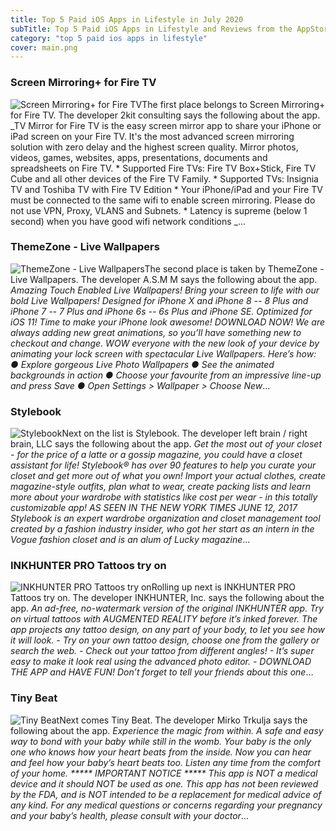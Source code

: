 ```yaml
---
title: Top 5 Paid iOS Apps in Lifestyle in July 2020
subTitle: Top 5 Paid iOS Apps in Lifestyle and Reviews from the AppStore in July 2020.
category: "top 5 paid ios apps in lifestyle"
cover: main.png
---
```


### Screen Mirroring+ for Fire TV

![Screen Mirroring+ for Fire TV](https://is1-ssl.mzstatic.com/image/thumb/Purple113/v4/cc/09/ea/cc09ea91-4066-d361-b689-631ad5ce2bf3/AppIcon-0-0-1x_U007emarketing-0-0-0-6-0-0-sRGB-0-0-0-GLES2_U002c0-512MB-85-220-0-0.png/100x100bb.png)The first place belongs to Screen Mirroring+ for Fire TV. The developer 2kit consulting says the following about the app. _TV Mirror for Fire TV is the easy screen mirror app to share your iPhone or iPad screen on your Fire TV. It's the most advanced screen mirroring solution with zero delay and the highest screen quality.  Mirror photos, videos, games, websites, apps, presentations, documents and spreadsheets on Fire TV.  * Supported Fire TVs: Fire TV Box+Stick, Fire TV Cube and all other devices of the Fire TV Family.  * Supported TVs: Insignia TV and Toshiba TV with Fire TV Edition  * Your iPhone/iPad and your Fire TV must be connected to the same wifi to enable screen mirroring. Please do not use VPN, Proxy, VLANS and Subnets.  * Latency is supreme (below 1 second) when you have good wifi network conditions _...

### ThemeZone - Live Wallpapers

![ThemeZone - Live Wallpapers](https://is5-ssl.mzstatic.com/image/thumb/Purple125/v4/a2/7f/ca/a27fcad4-fe35-4ab2-af9c-e617092b4710/AppIcon-2-1x_U007emarketing-0-0-GLES2_U002c0-512MB-sRGB-0-0-0-85-220-0-0-0-4.png/100x100bb.png)The second place is taken by ThemeZone - Live Wallpapers. The developer A.S.M M says the following about the app. _Amazing Touch Enabled Live Wallpapers! Bring your screen to life with our bold Live Wallpapers! Designed for iPhone X and iPhone 8 -- 8 Plus and iPhone 7 -- 7 Plus and iPhone 6s -- 6s Plus and iPhone SE. Optimized for iOS 11! Time to make your iPhone look awesome!   DOWNLOAD NOW!  We are always adding new great animations, so you’ll have something new to checkout and change.  WOW everyone with the new look of your device by animating your lock screen with spectacular Live Wallpapers.   Here’s how:  ​● ​Explore gorgeous Live Photo Wallpapers ​● ​See the animated backgrounds in action ​● ​Choose your favourite from an impressive line-up and press Save ​● ​Open Settings > Wallpaper > Choose New_...

### Stylebook

![Stylebook](https://is4-ssl.mzstatic.com/image/thumb/Purple123/v4/55/e4/44/55e444e7-0506-611e-4561-7ce3c16e271d/AppIcon-0-1x_U007emarketing-0-0-GLES2_U002c0-512MB-sRGB-0-0-0-85-220-0-0-0-3.png/100x100bb.png)Next on the list is Stylebook. The developer left brain / right brain, LLC says the following about the app. _Get the most out of your closet - for the price of a latte or a gossip magazine, you could have a closet assistant for life!  Stylebook® has over 90 features to help you curate your closet and get more out of what you own!  Import your actual clothes, create magazine-style outfits, plan what to wear, create packing lists and learn more about your wardrobe with statistics like cost per wear - in this totally customizable app!  AS SEEN IN THE NEW YORK TIMES JUNE 12, 2017  Stylebook is an expert wardrobe organization and closet management tool created by a fashion industry insider, who got her start as an intern in the Vogue fashion closet and is an alum of Lucky magazine_...

### INKHUNTER PRO Tattoos try on

![INKHUNTER PRO Tattoos try on](https://is1-ssl.mzstatic.com/image/thumb/Purple113/v4/0b/a0/86/0ba086f0-9152-c2a7-3e7d-2d53c4b6dba4/AppIcon.pro-0-0-1x_U007emarketing-0-0-0-7-0-85-220.png/100x100bb.png)Rolling up next is INKHUNTER PRO Tattoos try on. The developer INKHUNTER, Inc. says the following about the app. _An ad-free, no-watermark version of the original INKHUNTER app.  Try on virtual tattoos with AUGMENTED REALITY before it’s inked forever. The app projects any tattoo design, on any part of your body, to let you see how it will look.  - Try on your own tattoo design, choose one from the gallery or search the web. - Check out your tattoo from different angles! - It’s super easy to make it look real using the advanced photo editor. - DOWNLOAD THE APP and HAVE FUN!  Don’t forget to tell your friends about this one_...

### Tiny Beat

![Tiny Beat](https://is3-ssl.mzstatic.com/image/thumb/Purple114/v4/fd/e4/8d/fde48dd0-1c8b-1394-54dc-3cf4888f071f/Pearl-1x_U007emarketing-0-0-GLES2_U002c0-512MB-sRGB-0-0-0-85-220-0-0-0-6.png/100x100bb.png)Next comes Tiny Beat. The developer Mirko Trkulja says the following about the app. _Experience the magic from within. A safe and easy way to bond with your baby while still in the womb.  Your baby is the only one who knows how your heart beats from the inside.  Now you can hear and feel how your baby’s heart beats too.  Listen any time from the comfort of your home.   ***** IMPORTANT NOTICE *****  This app is NOT a medical device and it should NOT be used as one.  This app has not been reviewed by the FDA, and is NOT intended to be a replacement for medical advice of any kind.  For any medical questions or concerns regarding your pregnancy and your baby’s health, please consult with your doctor_...

